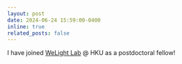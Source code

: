 ```yaml
---
layout: post
date: 2024-06-24 15:59:00-0400
inline: true
related_posts: false
---
```


I have joined <a href="https://hku.welight.fun/">WeLight Lab</a> @ HKU as a postdoctoral fellow!
